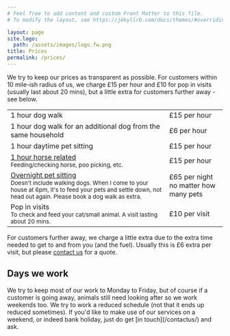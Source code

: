 ```yaml
---
# Feel free to add content and custom Front Matter to this file.
# To modify the layout, see https://jekyllrb.com/docs/themes/#overriding-theme-defaults

layout: page
site.logo:
  path: /assets/images/logo.fw.png
title: Prices
permalink: /prices/
---
```

We try to keep our prices as transparent as possible. For customers within 10 mile-ish radius of us, we charge £15 per hour and £10 for pop in visits (usually last about 20 mins), but a little extra for customers further away - see below.

<table>
<tr><td>1 hour dog walk</td><td>£15 per hour</td></tr>
<tr><td>1 hour dog walk for an additional dog from the same household</td><td>£6 per hour</td></tr>
<tr><td>1 hour daytime pet sitting</td><td>£15 per hour</td></tr>
<tr><td><a href="/equestriansmallholdingvisits.html">1 hour horse related</a><br/>
  <span style="font-size:smaller">Feeding/checking horse, poo picking, etc.</span></td><td>£15 per hour</td></tr>
<tr><td><a href="overnightpetsitting.html">Overnight pet sitting</a><br/>
  <span style="font-size:smaller">Doesn't include walking dogs. When I come to your house at 6pm, it's to feed your pets and settle down, not head out again. Please book a dog walk as extra.</span></td><td>£65 per night no matter how many pets</td></tr>
<tr><td>Pop in visits<br/>
  <span style="font-size:smaller">To check and feed your cat/small animal. A visit lasting about 20 mins.</span>
</td><td>£10 per visit</td></tr>
</table>
 
For customers further away, we charge a little extra due to the extra time needed to get to and from you (and the fuel). Usually this is £6 extra per visit, but please [contact us](/contactus/) for a quote.

<h2>Days we work</h2>
We try to keep most of our work to Monday to Friday, but of course if a customer is going away, animals still need looking after so we work weekends too. We try to work a reduced schedule (not that it ends up reduced sometimes). If you'd like to make use of our services on a weekend, or indeed bank holiday, just do get [in touch](/contactus/) and ask.